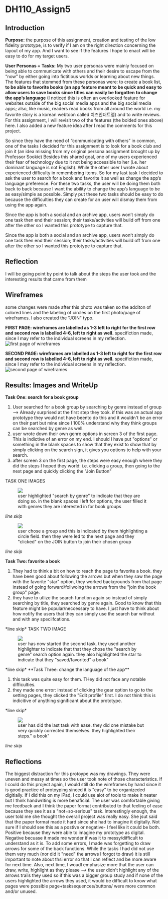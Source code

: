 # DH110_Assign5


<h2> Introduction </h2>

**Purpose:** the purpose of this assignment, creation and testing of the low fidelity prototype, is to verify if I am on the right direction concerning the layout of my app. And I want to see if the features I hope to enact will be easy to do for my target users.

**User Personas + Tasks:** My two user personas were mainly focused on being able to communicate with others and their desire to escape from the “now” by either going into fictitious worlds or learning about new things. The features that stemmed from these personas were: to create a book list, **to be able to favorite books (an app feature meant to be quick and easy to allow users to save books since titles can easily be forgotten** **to change the app’s language** (I noticed this is often an overlooked feature for websites outside of the big social media apps and the big social media apps; also, like music, readers read books from all around the world i.e. my favorite story is a korean webtoon called 치즈인더트랩) and to write reviews. For this assignment, I will revisit two of the features (the bolded ones above) here. I also added a new feature idea after I read the comments for this project.


So since they have the need of “communicating with others” in common,  one of the tasks I decided for this assignment is to look for a book club and join it (an idea missing from my original persona assignment brought up by Professor Sookie) Besides this shared goal, one of my users experienced their fear of technology due to it not being accessible to her (i.e. her dominant language is not English). While the other user I wrote about experienced difficulty in remembering items. So for my last task I decided to ask the user to search for a book and favorite it as well as change the app’s language preference. For these two tasks, the user will be doing them both back to back because I want the ability to change the app’s language to be as easy/simple as possible. Simply put these two tasks should be easy to do because the difficulties they can create for an user will dismay them from using the app again.

Since the app is both a social and an archive app, users won’t simply do one task then end their session; their tasks/activities will build off from one after the other so I wanted this prototype to capture that. 



Since the app is both a social and an archive app, users won’t simply do one task then end their session; their tasks/activities will build off from one after the other so I wanted this prototype to capture that. 


<h2> Reflection </h2>
<p> I will be going point by point to talk about the steps the user took and the interesting results that came from them </p>

<h2>Wireframes </h2>
<p> some changes were made after this photo was taken so the additon of colored lines and the labeling of circles on the first photo/page of wireframes. I also created the "JOIN" typo. </p>

**FIRST PAGE: wireframes are labelled as 1-3 left to right for the first row and second row is labelled 4-6, left to right as well.** specifiction made, since I may refer to the individual screens in my reflection.
<img src="https://user-images.githubusercontent.com/82078120/117216097-1b611d80-adb4-11eb-8310-0d20167996a9.jpg" alt="first page of wireframes">

**SECOND PAGE: wireframes are labelled as 1-3 left to right for the first row and second row is labelled 4-6, left to right as well.** specifiction made, since I may refer to the individual screens in my reflection.
<img src="https://user-images.githubusercontent.com/82078120/117216106-1c924a80-adb4-11eb-8266-9cad1b171f04.jpg" alt="second page of wireframes">




<h2> Results: Images and WriteUp</h2>




**Task One: search for a book group**
<ol>
  <li>User searched for a book group by searching by genre instead of group --> Already surprised at the first step they took. if this was an actual app prototype they would not have beento do this and it wouldn't be an error on their part but mine since I 100% understand why they think groups can be searched by genre as well. </li>
  <li>user wrote down their own genre options in screen 3 of the first page. This is indictive of an error on my end. I should I have put "options" or something in the blank spaces to show that they exist to show that by simply clicking on the search sign, it gives you options to help with your search. </li>
  <li>after screen 3 on the first page, the steps were easy enough where they did the steps I hoped they world: i.e. clicking a group, then going to the next page and quickly clicking the "Join Button"</li>
</ol>

TASK ONE IMAGES
<figure>
    <img src="https://user-images.githubusercontent.com/82078120/117223467-97626200-adc2-11eb-8d55-e04df0ce7de9.jpg"="user1task">
    <figcaption>user highlighted "search by genre" to indicate that they are doing so. in the blank spaces I left for options, the user filled it with genres they are interested in for book groups</figcaption>
</figure>

*line skip*

<figure>
    <img src="https://user-images.githubusercontent.com/82078120/117223471-992c2580-adc2-11eb-91e7-5cd4db48f0af.jpg"="usertask1">
    <figcaption>user chose a group and this is indicated by them highlighting a circle field. then they were led to the next page and they "clicked" on the JOIN button to join their chosen group</figcaption>
</figure>

*line skip*


**Task Two: favorite a book**
<ol>
  <li>They had to think a bit on how to reach the page to favorite a book. they have been good about following the arrows but when they saw the page with the favorite "star" option, they worked backgrounds from that page instead of going forward/follwoing the arrows from the "join the book group" page.</li>
  <li>they have to utlize the search function again so instead of simply searching by title, they searched by genre again. Good to know that this feature might be popular/neccessary to have. I just have to think about how notify the users that they can simply use the search bar without and with any speciifcations. </li>
</ol>
*line skip*
TASK TWO IMAGE
<figure>
    <img src="https://user-images.githubusercontent.com/82078120/117223476-9a5d5280-adc2-11eb-94fb-580995062c5e.jpg"="usertask1">
    <figcaption>user has now started the second task. they used another highlighter to indicate that that they chose the "search by genre" search option again. they also highlighted the star to indicate that they "saved/favorited" a book"</figcaption>
</figure>
*line skip*
**Task Three: change the language of the app**
<ol>
  <li>this task was quite easy for them. THey did not face any notable difficulties. </li>
  <li>they made one error: instead of clicking the gear option to go to the setting pages, they clicked the "Edit profile" first. I do not think this is indicitive of anything significant about the prototype. </li>
</ol>
*line skip*
<figure>
    <img src="https://user-images.githubusercontent.com/82078120/117224293-6c790d80-adc4-11eb-984c-3bbde6310142.jpg"="usertask3">
    <figcaption>user has did the last task with ease. they did one mistake but very quickly corrected themselves. they highlighted their steps." a book"</figcaption>
</figure>

*line skip*
<h2> Reflections </h2>
The biggest distraction for this protoype was my drawings. They were uneven and messy at times so the user took note of those characteristics. If I could do this project again, I would still do the wireframes by hand since it is good practice of protoyping sinced it is "easy" to be organizeded digitially. If I did this on my iPad, I could use alot of tools to make it neater but I think handwriting is more benaficial. The user was comfortable giving me feedback and I think the paper format contributed to that feeling of ease because they see it as a "not=so-serious" task. Interestingly enough, the user told me she thought the overall project was really easy. She jsut said that the paper format made it hard since she had to imagine it digitally. Not sure if I should see this as a postive or negative- I feel like it could be both. Positive because they were able to imagine my prototype as digital. Negative becuase it made me wonder if was it to messy/difficult to understand as it is. To add some errors, I made was forgetting to draw arrows for some of the back functions. While the tasks I had did not use them very much (nor did it "need" the arrows I forgot to draw) it is still important to note about thsi error so that I can reflect and be more aware for next time. Also, next time, I woudl emphasize more that the user can draw, write, highlight as they please --> the user didn't highlight any of the arrows trails they used so if this was a bigger group study and if none of the users highlighted the arrows they used, it would be difficult to know what pages were  possible page+tasksequences/buttons/ were more common and/or unused.















